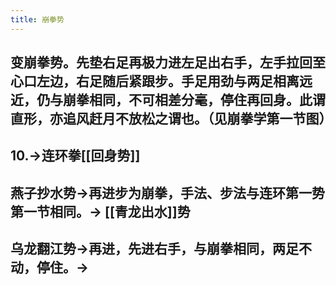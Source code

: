 ```yaml
---
title: 崩拳势
---
```


## 变崩拳势。先垫右足再极力进左足出右手，左手拉回至心口左边，右足随后紧跟步。手足用劲与两足相离远近，仍与崩拳相同，不可相差分毫，停住再回身。此谓直形，亦追风赶月不放松之谓也。（见崩拳学第一节图）

## 10.->连环拳[[回身势]]
## 燕子抄水势->再进步为崩拳，手法、步法与连环第一势第一节相同。-> [[青龙出水]]势
## 乌龙翻江势->再进，先进右手，与崩拳相同，两足不动，停住。->
